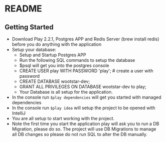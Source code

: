 # README	

## Getting Started	
*	Download Play 2.2.1, Postgres APP and Redis Server (brew install redis) before you do anything with the application
* 	Setup your database:
	*	Setup and Startup Postgres APP
	*	Run the following SQL commands to setup the database
	*	$psql will get you into the postgres console
	*	CREATE USER play WITH PASSWORD 'play'; # create a user with password
	*	CREATE DATABASE wootstar-dev;
	*	GRANT ALL PRIVILEGES ON DATABASE wootstar-dev to play;
	*	Your Database is all setup for the application.
*	In the console run `$play dependencies` will get you started with managed dependencies
*	In the console run `$play idea` will setup the project to be opened with IntelliJ
*	You are all setup to start working with the project.
*	Note the first time you start the application play will ask you to run a DB Migration, please do so. The project will use DB Migrations to manage all DB changes so please do not run SQL to alter the DB manually.




